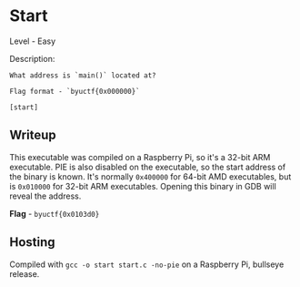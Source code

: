 # Start
Level - Easy

Description:
```
What address is `main()` located at?

Flag format - `byuctf{0x000000}`

[start]
```

## Writeup
This executable was compiled on a Raspberry Pi, so it's a 32-bit ARM executable. PIE is also disabled on the executable, so the start address of the binary is known. It's normally `0x400000` for 64-bit AMD executables, but is `0x010000` for 32-bit ARM executables. Opening this binary in GDB will reveal the address.

**Flag** - `byuctf{0x0103d0}`

## Hosting
Compiled with `gcc -o start start.c -no-pie` on a Raspberry Pi, bullseye release.